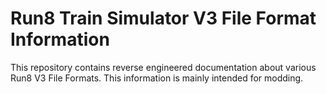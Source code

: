 # Run8 Train Simulator V3 File Format Information

This repository contains reverse engineered documentation about various Run8 V3 File Formats. This information is mainly intended for modding.
